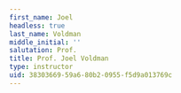 ```yaml
---
first_name: Joel
headless: true
last_name: Voldman
middle_initial: ''
salutation: Prof.
title: Prof. Joel Voldman
type: instructor
uid: 38303669-59a6-80b2-0955-f5d9a013769c
---
```

